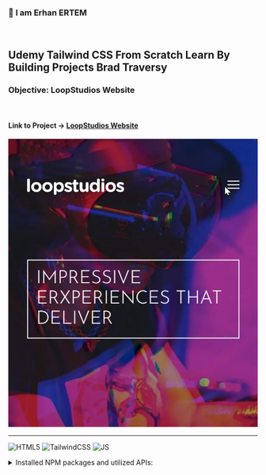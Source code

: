 ### 👋 **I am Erhan ERTEM**

&emsp;

## Udemy Tailwind CSS From Scratch Learn By Building Projects Brad Traversy

### **Objective:** LoopStudios Website

&emsp;

#### Link to Project &rarr; [LoopStudios Website](https://loopstudios-erhan-ertem.netlify.app/)

![Screenshot](screenshot.webp)

---

![HTML5](https://img.shields.io/badge/HTML5-E34F26?style=for-the-badge&logo=html5&logoColor=white) ![TailwindCSS](https://img.shields.io/badge/Tailwind_CSS-38B2AC?style=for-the-badge&logo=tailwind-css&logoColor=white) ![JS](https://img.shields.io/badge/JavaScript-323330?style=square&logo=javascript&logoColor=F7DF1E)

<details>
<summary>Installed NPM packages and utilized APIs:</summary>

| Package command                      | Package link               | Description                      |
| ------------------------------------ | -------------------------- | -------------------------------- |
| npm i -D tailwindcss                 | <https://tailwindcss.com/> | CSS preprocessor                 |
| npm i -D prettier-plugin-tailwindcss |                            | Prettier support for tailwindcss |

</details>

&emsp;
